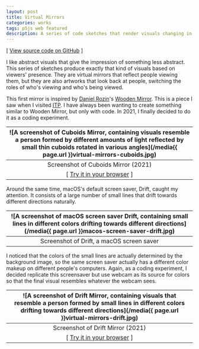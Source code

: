 ```yaml
---
layout: post
title: Virtual Mirrors
categories: works
tags: p5js web featured
description: A series of code sketches that render visuals changing in real time based on viewers' presence.
---
```


[ [View source code on GitHub](https://github.com/jackbdu/virtual-mirrors) ]

<!--more-->

I like abstract visuals that give the impression of something less abstract. This series of sketches produce exactly that kind of visuals based on viewers' presence. They are virtual mirrors that reflect people viewing them, but they are also artworks that look back at people, switching the roles of who's viewing and who's being viewed.

This first mirror is inspired by [Daniel Rozin](https://www.smoothware.com/)'s [Wooden Mirror](https://www.smoothware.com/danny/woodenmirror.html). This is a piece I saw when I visited [ITP](https://tisch.nyu.edu/itp). I have always been wanting to create something similar to Wooden Mirror, but only with code. In 2021, I finally decided to do it as a coding experiment.

![A screenshot of Cuboids Mirror, containing visuals resemble a person formed by different amounts of light reflected by small thin cuboids rotated in various angles](/media{{ page.url }}virtual-mirrors-cuboids.jpg) |
:----------: |
Screenshot of Cuboids Mirror (2021) |
[ [Try it in your browser](https://jackbdu.github.io/virtual-mirrors/cuboids) ] |

Around the same time, macOS's default screen saver, Drift, caught my attention. It consists of a large number of small lines that drift towards different directions naturally.

![A screenshot of macOS screen saver Drift, containing small lines in different colors drifting towards different directions](/media{{ page.url }}macos-screen-saver-drift.jpg) |
:----------: |
Screenshot of Drift, a macOS screen saver |

I noticed that the colors of the small lines are actually determined by the background image, so the same screen saver actually has a different color makeup on different people's computers. Again, as a coding experiment, I decided replicate this screensaver but use webcam as its source for colors so that the final visual resembles whatever the webcam sees.

![A screenshot of Drift Mirror, containing visuals that resemble a person formed by small lines in different colors drifting towards different directions](/media{{ page.url }}virtual-mirrors-drift.jpg) |
:----------: |
Screenshot of Drift Mirror (2021) |
[ [Try it in your browser](https://jackbdu.com/virtual-mirrors/drift/) ] |
